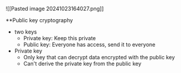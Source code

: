 
![[Pasted image 20241023164027.png]]

**Public key cryptography
- two keys
	- Private key: Keep this private
	- Public key: Everyone has access, send it to everyone
- Private key
	- Only key that can decrypt data encrypted with the public key
	- Can't derive the private key from the public key
